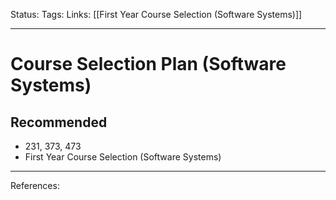 Status:
Tags:
Links: [[First Year Course Selection (Software Systems)]]
___
# Course Selection Plan (Software Systems)
## Recommended
- 231, 373, 473
- First Year Course Selection (Software Systems)
___
References: